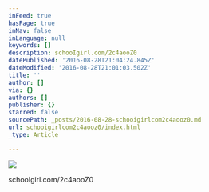 ```yaml
---
inFeed: true
hasPage: true
inNav: false
inLanguage: null
keywords: []
description: schooIgirl.com/2c4aooZ0
datePublished: '2016-08-28T21:04:24.845Z'
dateModified: '2016-08-28T21:01:03.502Z'
title: ''
author: []
via: {}
authors: []
publisher: {}
starred: false
sourcePath: _posts/2016-08-28-schooigirlcom2c4aooz0.md
url: schooigirlcom2c4aooz0/index.html
_type: Article

---
```

![](https://the-grid-user-content.s3-us-west-2.amazonaws.com/afc6fb4b-66d6-43be-9e18-14a7993f26ce.jpg)

schooIgirl.com/2c4aooZ0